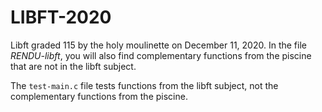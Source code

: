 # LIBFT-2020

Libft graded 115 by the holy moulinette on December 11, 2020. In the file *RENDU-libft*, you will also find complementary functions from the piscine that are not in the libft subject.

The `test-main.c` file tests functions from the libft subject, not the complementary functions from the piscine.
